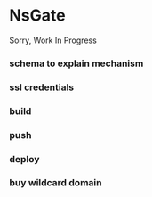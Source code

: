 # NsGate

Sorry, Work In Progress

### schema to explain mechanism

### ssl credentials

### build

### push

### deploy

### buy wildcard domain
